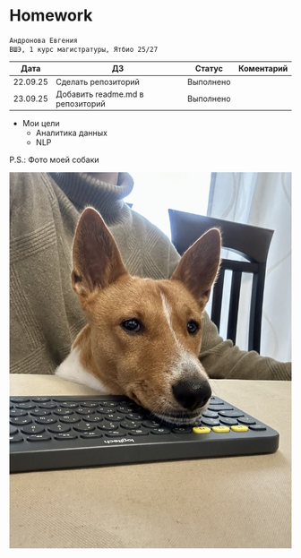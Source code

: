 # Homework
```
Андронова Евгения
ВШЭ, 1 курс магистратуры, Ятбио 25/27 
```

| Дата | ДЗ | Статус | Коментарий | 
| ----------- | ----------- | ----------- | ----------- |
| 22.09.25    | Сделать репозиторий  | Выполнено | |
| 23.09.25    | Добавить readme.md в репозиторий| Выполнено | |

- Мои цели
  - Аналитика данных
  - NLP

P.S.: Фото моей собаки

![](seddic-photo.jpg)




